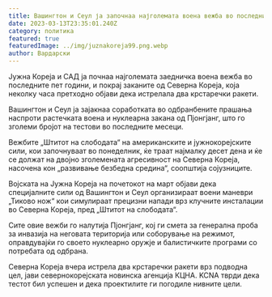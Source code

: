 ```yaml
---
title: Вашингтон и Сеул ја започнаа најголемата воена вежба во последните пет години
date: 2023-03-13T23:35:01.240Z
category: политика
featured: true
featuredImage: ../img/juznakoreja99.png.webp
author: Вардарски
---
```


Јужна Кореја и САД ја почнаа најголемата заедничка воена вежба во последните пет години, и покрај заканите од Северна Кореја, која неколку часа претходно објави дека истрелала два крстаречки ракети.

Вашингтон и Сеул ја зајакнаа соработката во одбранбените прашања наспроти растечката воена и нуклеарна закана од Пјонгјанг, што го зголеми бројот на тестови во последните месеци.

Вежбите „Штитот на слободата“ на американските и јужнокорејските сили, кои започнуваат во понеделник, ќе траат најмалку десет дена и ќе се должат на двојно зголемената агресивност на Северна Кореја, насочена кон „развивање безбедна средина“, соопштија сојузниците.

Војската на Јужна Кореја на почетокот на март објави дека специјалните сили од Вашингтон и Сеул организираат воени маневри „Тиково нож“ кои симулираат прецизни напади врз клучните инсталации во Северна Кореја, пред „Штитот на слободата“.

Сите овие вежби го налутија Пјонгјанг, кој ги смета за генерална проба за инвазија на неговата територија или соборување на режимот, оправдувајќи го своето нуклеарно оружје и балистичките програми со потребата од одбрана.

Северна Кореја вчера истрела два крстаречки ракети врз подводна цел, јави севернокорејската новинска агенција КЦНА. KCNA тврди дека тестот бил успешен и дека проектилите ги погодиле нивните цели.
